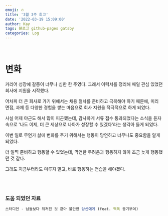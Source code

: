 ```yaml
---
emoji: 🔥
title: '3월 3주 회고'
date: '2022-03-19 15:09:00'
author: Kay
tags: 블로그 github-pages gatsby
categories: Log
---
```


<br>

# 변화

커리어 성장에 갈증이 너무나 심한 한 주였다. 그래서 이력서를 정리해 매일 관심 있었던 회사에 지원을 시작했다.

어차피 더 큰 회사로 가기 위해서는 채용 절차를 준비하고 극복해야 하기 때문에, 미리 면접, 과제 등 다양한 경험을 쌓는 마음으로 회사 지원을 적극적으로 하게 되었다.

사실 어제 야근도 해서 많이 피곤했는데, 감사하게 서류 접수 통과되었다는 소식을 듣자 속으로 '나도 이제, 더 큰 세상으로 나아가 성장할 수 있겠다'라는 생각아 들게 되었다.

이번 일로 무언가 삶에 변화를 주기 위해서는 행동이 당연하고 너무나도 중요함을 알게 되었다.

더 일찍 준비하고 행동할 수 있었는데, 막연한 두려움과 행동하지 않아 조금 늦게 행동했던 것 같다.

그래도 지금부터라도 미루지 말고, 바로 행동하는 연습을 해야겠다.

<br>
<br>

### 도움 되었던 자료

```js
스터디언 - 남들보다 뒤처진 것 같아 불안한 당신에게 (feat. 팩폭 동기부여)
```

```toc

```
